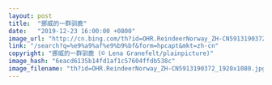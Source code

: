 ```yaml
---
layout: post
title:  "挪威的一群驯鹿"
date:   "2019-12-23 16:00:00 +0800"
image_url: "http://cn.bing.com/th?id=OHR.ReindeerNorway_ZH-CN5913190372_1920x1080.jpg&rf=LaDigue_1920x1080.jpg&pid=hp"
link: "/search?q=%e9%a9%af%e9%b9%bf&form=hpcapt&mkt=zh-cn"
copyright: "挪威的一群驯鹿 (© Lena Granefelt/plainpicture)"
image_hash: "6eacd6135b14fd1af1c57604ffdb538c"
image_filename: "th?id=OHR.ReindeerNorway_ZH-CN5913190372_1920x1080.jpg&rf=LaDigue_1920x1080.jpg&pid=hp"
---
```

